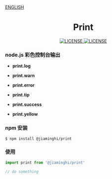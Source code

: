 [ENGLISH](./README_EN.md)

<h1 align="center">Print</h1>

<p align="center">
    <a href="https://github.com/jiaming743/print/blob/master/LICENSE">
      <img src="https://img.shields.io/github/license/jiaming743/print.svg" alt="LICENSE" />
    </a>
    <a href="https://www.npmjs.com/package/@jiaminghi/print">
      <img src="https://img.shields.io/npm/v/@jiaminghi/print.svg" alt="LICENSE" />
    </a>
</p>

### node.js 彩色控制台输出

- **print.log**

- **print.warn**

- **print.error**

- **print.tip**

- **print.success**

- **print.yellow**

### npm 安装

```shell
$ npm install @jiaminghi/print
```

### 使用

```typescript
import print from '@jiaminghi/print'

// do something
```
